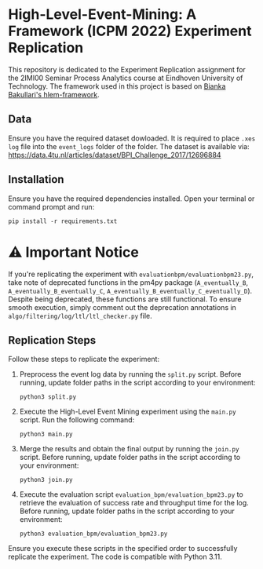 # High-Level-Event-Mining: A Framework (ICPM 2022) Experiment Replication

This repository is dedicated to the Experiment Replication assignment for the 2IMI00 Seminar Process Analytics course at Eindhoven University of Technology. The framework used in this project is based on [Bianka Bakullari's hlem-framework](https://github.com/biankabakullari/hlem-framework/tree/main).

## Data 
Ensure you have the required dataset dowloaded. It is required to place `.xes log` file into the `event_logs` folder of the folder. The dataset is available via:
https://data.4tu.nl/articles/dataset/BPI_Challenge_2017/12696884

## Installation

Ensure you have the required dependencies installed. Open your terminal or command prompt and run:

```plaintext
pip install -r requirements.txt
```
# ⚠️ Important Notice

If you're replicating the experiment with `evaluationbpm/evaluationbpm23.py`, take note of deprecated functions in the pm4py package (`A_eventually_B`, `A_eventually_B_eventually_C`, `A_eventually_B_eventually_C_eventually_D`). Despite being deprecated, these functions are still functional. To ensure smooth execution, simply comment out the deprecation annotations in `algo/filtering/log/ltl/ltl_checker.py` file. 

## Replication Steps

Follow these steps to replicate the experiment:

  1. Preprocess the event log data by running the `split.py` script. Before running, update folder paths in the script according to your environment:
     ```plaintext
     python3 split.py
     ```
  2. Execute the High-Level Event Mining experiment using the `main.py` script. Run the following command:
     ```plaintext
     python3 main.py
     ```
  3. Merge the results and obtain the final output by running the `join.py` script. Before running, update folder paths in the script according to your environment:
     ```plaintext
     python3 join.py
     ```
  4. Execute the evaluation script `evaluation_bpm/evaluation_bpm23.py` to retrieve the evaluation of success rate and throughput time for the log. Before running, update folder paths in the script according to your environment:
     ```plaintext
     python3 evaluation_bpm/evaluation_bpm23.py
     ```
Ensure you execute these scripts in the specified order to successfully replicate the experiment. The code is compatible with Python 3.11.
